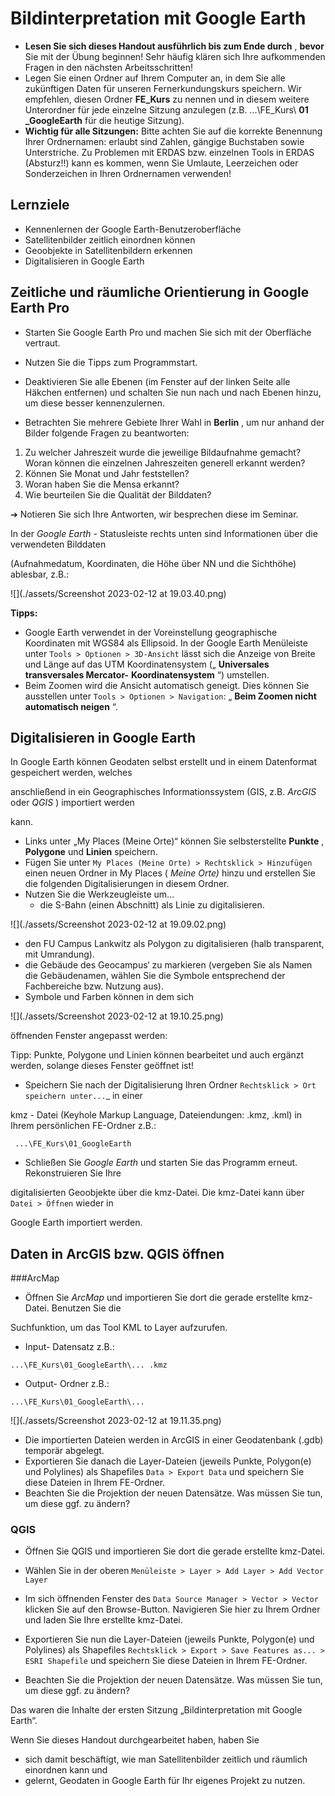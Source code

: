 # Bildinterpretation mit Google Earth

- **Lesen Sie sich dieses Handout ausführlich bis zum Ende durch** , **bevor** Sie mit der Übung beginnen!
    Sehr häufig klären sich Ihre aufkommenden Fragen in den nächsten Arbeitsschritten!
- Legen Sie einen Ordner auf Ihrem Computer an, in dem Sie alle zukünftigen Daten für unseren
    Fernerkundungskurs speichern. Wir empfehlen, diesen Ordner **FE_Kurs** zu nennen und in diesem
    weitere Unterordner für jede einzelne Sitzung anzulegen (z.B. ...\FE_Kurs\ **01 _GoogleEarth** für die
    heutige Sitzung).
- **Wichtig für alle Sitzungen:** Bitte achten Sie auf die korrekte Benennung Ihrer Ordnernamen: erlaubt
    sind Zahlen, gängige Buchstaben sowie Unterstriche. Zu Problemen mit ERDAS bzw. einzelnen Tools
    in ERDAS (Absturz!!) kann es kommen, wenn Sie Umlaute, Leerzeichen oder Sonderzeichen in Ihren
    Ordnernamen verwenden!

## Lernziele

- Kennenlernen der Google Earth-Benutzeroberfläche
- Satellitenbilder zeitlich einordnen können
- Geoobjekte in Satellitenbildern erkennen
- Digitalisieren in Google Earth

## Zeitliche und räumliche Orientierung in Google Earth Pro

- Starten Sie Google Earth Pro und machen Sie sich mit der Oberfläche vertraut.


- Nutzen Sie die Tipps zum Programmstart.
- Deaktivieren Sie alle Ebenen (im Fenster auf der linken Seite alle Häkchen entfernen) und
schalten Sie nun nach und nach Ebenen hinzu, um diese besser kennenzulernen.

- Betrachten Sie mehrere Gebiete Ihrer Wahl in **Berlin** , um nur anhand der Bilder folgende Fragen zu
    beantworten:

1. Zu welcher Jahreszeit wurde die jeweilige Bildaufnahme gemacht? Woran können die
einzelnen Jahreszeiten generell erkannt werden?
2. Können Sie Monat und Jahr feststellen?
3. Woran haben Sie die Mensa erkannt?
4. Wie beurteilen Sie die Qualität der Bilddaten?

➔ Notieren Sie sich Ihre Antworten, wir besprechen diese im Seminar.

In der _Google Earth_ - Statusleiste rechts unten sind Informationen über die verwendeten Bilddaten

(Aufnahmedatum, Koordinaten, die Höhe über NN und die Sichthöhe) ablesbar, z.B.:

![](./assets/Screenshot 2023-02-12 at 19.03.40.png)

**Tipps:**

- Google Earth verwendet in der Voreinstellung geographische Koordinaten mit WGS84 als Ellipsoid.
    In der Google Earth Menüleiste unter ```Tools > Optionen > 3D-Ansicht``` lässt sich die Anzeige von
    Breite und Länge auf das UTM Koordinatensystem („ **Universales transversales Mercator-**
    **Koordinatensystem** “) umstellen.
- Beim Zoomen wird die Ansicht automatisch geneigt. Dies können Sie ausstellen unter ```Tools >
    Optionen > Navigation```: „ **Beim Zoomen nicht automatisch neigen** “.

## Digitalisieren in Google Earth

In Google Earth können Geodaten selbst erstellt und in einem Datenformat gespeichert werden, welches

anschließend in ein Geographisches Informationssystem (GIS, z.B. _ArcGIS_ oder _QGIS_ ) importiert werden

kann.

- Links unter „My Places (Meine Orte)“ können Sie selbsterstellte **Punkte** , **Polygone** und **Linien**
    speichern.
- Fügen Sie unter ```My Places (Meine Orte) > Rechtsklick > Hinzufügen``` einen neuen Ordner in
    My Places ( _Meine Orte)_ hinzu und erstellen Sie die folgenden Digitalisierungen in diesem Ordner.
- Nutzen Sie die Werkzeugleiste um...
    - die S-Bahn (einen Abschnitt) als Linie zu digitalisieren.

![](./assets/Screenshot 2023-02-12 at 19.09.02.png)

- den FU Campus Lankwitz als Polygon zu digitalisieren (halb transparent, mit Umrandung).
- die Gebäude des Geocampus‘ zu markieren (vergeben Sie als Namen die Gebäudenamen,
wählen Sie die Symbole entsprechend der Fachbereiche bzw. Nutzung aus).
- Symbole und Farben können in dem sich

![](./assets/Screenshot 2023-02-12 at 19.10.25.png)

öffnenden Fenster angepasst werden:

Tipp: Punkte, Polygone und Linien können bearbeitet und
auch ergänzt werden, solange dieses Fenster geöffnet ist!

- Speichern Sie nach der Digitalisierung Ihren Ordner ```Rechtsklick > Ort speichern unter...```_ in einer

kmz - Datei (Keyhole Markup Language, Dateiendungen: .kmz, .kml) in Ihrem persönlichen FE-Ordner
z.B.:

```
 ...\FE_Kurs\01_GoogleEarth
```

- Schließen Sie _Google Earth_ und starten Sie das Programm erneut. Rekonstruieren Sie Ihre


digitalisierten Geoobjekte über die kmz-Datei. Die kmz-Datei kann über ```Datei > Öffnen``` wieder in

Google Earth importiert werden.

## Daten in ArcGIS bzw. QGIS öffnen

###ArcMap

- Öffnen Sie _ArcMap_ und importieren Sie dort die gerade erstellte kmz-Datei. Benutzen Sie die


Suchfunktion, um das Tool KML to Layer aufzurufen.

- Input- Datensatz z.B.:

```
...\FE_Kurs\01_GoogleEarth\... .kmz
```

- Output- Ordner z.B.:

```
...\FE_Kurs\01_GoogleEarth\...
```

![](./assets/Screenshot 2023-02-12 at 19.11.35.png)

- Die importierten Dateien werden in ArcGIS in einer Geodatenbank (.gdb) temporär abgelegt.
- Exportieren Sie danach die Layer-Dateien (jeweils Punkte, Polygon(e) und Polylines) als Shapefiles
    ```Data > Export Data``` und speichern Sie diese Dateien in Ihrem FE-Ordner.
- Beachten Sie die Projektion der neuen Datensätze. Was müssen Sie tun, um diese ggf. zu ändern?

### QGIS

- Öffnen Sie QGIS und importieren Sie dort die gerade erstellte kmz-Datei.
- Wählen Sie in der oberen ```Menüleiste > Layer > Add Layer > Add Vector Layer```
- Im sich öffnenden Fenster des ```Data Source Manager > Vector > Vector``` klicken Sie auf den Browse-Button. Navigieren Sie hier zu Ihrem Ordner und laden Sie Ihre erstellte kmz-Datei.

- Exportieren Sie nun die Layer-Dateien (jeweils Punkte, Polygon(e) und Polylines) als Shapefiles
    ```Rechtsklick > Export > Save Features as... > ESRI Shapefile``` und speichern Sie diese Dateien in
    Ihrem FE-Ordner.
- Beachten Sie die Projektion der neuen Datensätze. Was müssen Sie tun, um diese ggf. zu ändern?

Das waren die Inhalte der ersten Sitzung „Bildinterpretation mit Google Earth“.

Wenn Sie dieses Handout durchgearbeitet haben, haben Sie

- sich damit beschäftigt, wie man Satellitenbilder zeitlich und räumlich einordnen kann und
- gelernt, Geodaten in Google Earth für Ihr eigenes Projekt zu nutzen.